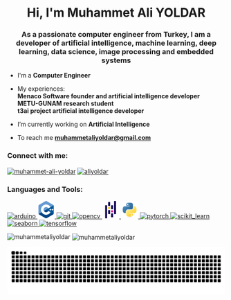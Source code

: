 <h1 align="center">Hi, I'm Muhammet Ali YOLDAR</h1>
<h3 align="center">As a passionate computer engineer from Turkey, I am a developer of artificial intelligence, machine learning, deep learning, data science, image processing and embedded systems</h3>

- I'm a **Computer Engineer**

- My experiences: **<br/>Menaco Software founder and artificial intelligence developer <br/>METU-GUNAM research student <br/>t3ai project artificial intelligence developer**

- I’m currently working on **Artificial Intelligence**

- To reach me **muhammetaliyoldar@gmail.com**

<h3 align="left">Connect with me:</h3>
<p align="left">
<a href="https://linkedin.com/in/muhammet-ali-yoldar" target="blank"><img align="center" src="https://raw.githubusercontent.com/rahuldkjain/github-profile-readme-generator/master/src/images/icons/Social/linked-in-alt.svg" alt="muhammet-ali-yoldar" height="30" width="40" /></a>
<a href="https://kaggle.com/aliyoldar" target="blank"><img align="center" src="https://raw.githubusercontent.com/rahuldkjain/github-profile-readme-generator/master/src/images/icons/Social/kaggle.svg" alt="aliyoldar" height="30" width="40" /></a>
</p>

<h3 align="left">Languages and Tools:</h3>
<p align="left"> <a href="https://www.arduino.cc/" target="_blank" rel="noreferrer"> <img src="https://cdn.worldvectorlogo.com/logos/arduino-1.svg" alt="arduino" width="40" height="40"/> </a> <a href="https://www.w3schools.com/cpp/" target="_blank" rel="noreferrer"> <img src="https://raw.githubusercontent.com/devicons/devicon/master/icons/cplusplus/cplusplus-original.svg" alt="cplusplus" width="40" height="40"/> </a> <a href="https://git-scm.com/" target="_blank" rel="noreferrer"> <img src="https://www.vectorlogo.zone/logos/git-scm/git-scm-icon.svg" alt="git" width="40" height="40"/> </a> <a href="https://opencv.org/" target="_blank" rel="noreferrer"> <img src="https://www.vectorlogo.zone/logos/opencv/opencv-icon.svg" alt="opencv" width="40" height="40"/> </a> <a href="https://pandas.pydata.org/" target="_blank" rel="noreferrer"> <img src="https://raw.githubusercontent.com/devicons/devicon/2ae2a900d2f041da66e950e4d48052658d850630/icons/pandas/pandas-original.svg" alt="pandas" width="40" height="40"/> </a> <a href="https://www.python.org" target="_blank" rel="noreferrer"> <img src="https://raw.githubusercontent.com/devicons/devicon/master/icons/python/python-original.svg" alt="python" width="40" height="40"/> </a> <a href="https://pytorch.org/" target="_blank" rel="noreferrer"> <img src="https://www.vectorlogo.zone/logos/pytorch/pytorch-icon.svg" alt="pytorch" width="40" height="40"/> </a> <a href="https://scikit-learn.org/" target="_blank" rel="noreferrer"> <img src="https://upload.wikimedia.org/wikipedia/commons/0/05/Scikit_learn_logo_small.svg" alt="scikit_learn" width="40" height="40"/> </a> <a href="https://seaborn.pydata.org/" target="_blank" rel="noreferrer"> <img src="https://seaborn.pydata.org/_images/logo-mark-lightbg.svg" alt="seaborn" width="40" height="40"/> </a> <a href="https://www.tensorflow.org" target="_blank" rel="noreferrer"> <img src="https://www.vectorlogo.zone/logos/tensorflow/tensorflow-icon.svg" alt="tensorflow" width="40" height="40"/> </a> </p>

<p><img align="left" src="https://github-readme-stats.vercel.app/api/top-langs?username=muhammetaliyoldar&show_icons=true&locale=en&layout=compact" alt="muhammetaliyoldar" /></p>

<p>&nbsp;<img align="center" src="https://github-readme-stats.vercel.app/api?username=muhammetaliyoldar&show_icons=true&locale=en" alt="muhammetaliyoldar" /></p>


<picture>
  <source media="(prefers-color-scheme: dark)" srcset="https://raw.githubusercontent.com/muhammetaliyoldar/muhammetaliyoldar/output/github-contribution-grid-snake-dark.svg">
  <source media="(prefers-color-scheme: light)" srcset="https://raw.githubusercontent.com/muhammetaliyoldar/muhammetaliyoldar/output/github-contribution-grid-snake.svg">
  <img alt="github contribution grid snake animation" src="https://raw.githubusercontent.com/muhammetaliyoldar/muhammetaliyoldar/output/github-contribution-grid-snake.svg">
</picture>

